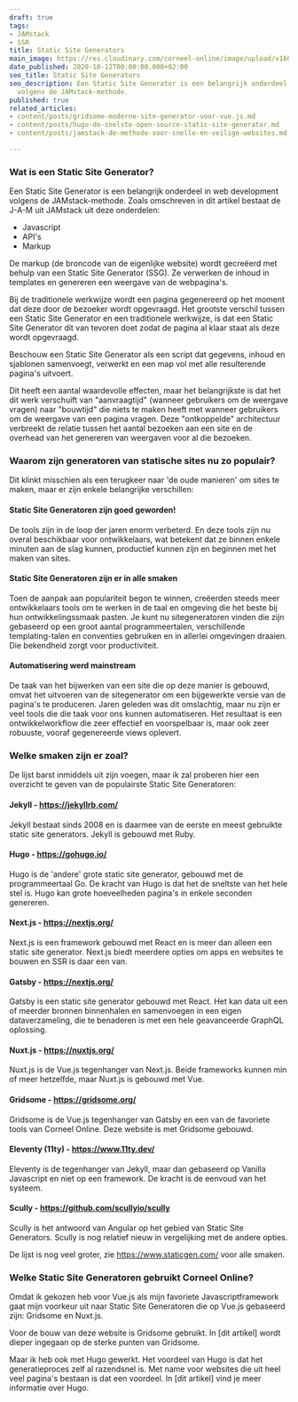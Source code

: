 ```yaml
---
draft: true
tags:
- JAMstack
- SSR
title: Static Site Generators
main_image: https://res.cloudinary.com/corneel-online/image/upload/v1603361541/corneelonline/static-site-generators_f88byr.jpg
date_published: 2020-10-12T00:00:00.000+02:00
seo_title: Static Site Generators
seo_description: Een Static Site Generator is een belangrijk onderdeel in web development
  volgens de JAMstack-methode.
published: true
related_articles:
- content/posts/gridsome-moderne-site-generator-voor-vue.js.md
- content/posts/hugo-de-snelste-open-source-static-site-generator.md
- content/posts/jamstack-de-methode-voor-snelle-en-veilige-websites.md

---
```

### Wat is een Static Site Generator?
Een Static Site Generator is een belangrijk onderdeel in web development volgens de JAMstack-methode. Zoals omschreven in dit artikel bestaat de J-A-M uit JAMstack uit deze onderdelen:

* Javascript
* API's
* Markup

De markup (de broncode van de eigenlijke website) wordt gecreëerd met behulp van een Static Site Generator (SSG). Ze verwerken de inhoud in templates en genereren een weergave van de webpagina's.

Bij de traditionele werkwijze wordt een pagina gegenereerd op het moment dat deze door de bezoeker wordt opgevraagd. Het grootste verschil tussen een Static Site Generator en een traditionele werkwijze, is dat een Static Site Generator dit van tevoren doet zodat de pagina al klaar staat als deze wordt opgevraagd.

Beschouw een Static Site Generator als een script dat gegevens, inhoud en sjablonen samenvoegt, verwerkt en een map vol met alle resulterende pagina's uitvoert.

Dit heeft een aantal waardevolle effecten, maar het belangrijkste is dat het dit werk verschuift van "aanvraagtijd" (wanneer gebruikers om de weergave vragen) naar "bouwtijd" die niets te maken heeft met wanneer gebruikers om de weergave van een pagina vragen. Deze "ontkoppelde" architectuur verbreekt de relatie tussen het aantal bezoeken aan een site en de overhead van het genereren van weergaven voor al die bezoeken.

### Waarom zijn generatoren van statische sites nu zo populair?
Dit klinkt misschien als een terugkeer naar 'de oude manieren' om sites te maken, maar er zijn enkele belangrijke verschillen:

#### Static Site Generatoren zijn goed geworden!
De tools zijn in de loop der jaren enorm verbeterd. En deze tools zijn nu overal beschikbaar voor ontwikkelaars, wat betekent dat ze binnen enkele minuten aan de slag kunnen, productief kunnen zijn en beginnen met het maken van sites.

#### Static Site Generatoren zijn er in alle smaken
Toen de aanpak aan populariteit begon te winnen, creëerden steeds meer ontwikkelaars tools om te werken in de taal en omgeving die het beste bij hun ontwikkelingssmaak pasten. Je kunt nu sitegeneratoren vinden die zijn gebaseerd op een groot aantal programmeertalen, verschillende templating-talen en conventies gebruiken en in allerlei omgevingen draaien. Die bekendheid zorgt voor productiviteit.

#### Automatisering werd mainstream
De taak van het bijwerken van een site die op deze manier is gebouwd, omvat het uitvoeren van de sitegenerator om een ​​bijgewerkte versie van de pagina's te produceren. Jaren geleden was dit omslachtig, maar nu zijn er veel tools die die taak voor ons kunnen automatiseren. Het resultaat is een ontwikkelworkflow die zeer effectief en voorspelbaar is, maar ook zeer robuuste, vooraf gegenereerde views oplevert.

### Welke smaken zijn er zoal?
De lijst barst inmiddels uit zijn voegen, maar ik zal proberen hier een overzicht te geven van de populairste Static Site Generatoren:

#### Jekyll - https://jekyllrb.com/
Jekyll bestaat sinds 2008 en is daarmee van de eerste en meest gebruikte static site generators. Jekyll is gebouwd met Ruby.

#### Hugo - https://gohugo.io/
Hugo is de 'andere' grote static site generator, gebouwd met de programmeertaal Go. De kracht van Hugo is dat het de sneltste van het hele stel is. Hugo kan grote hoeveelheden pagina's in enkele seconden genereren.

#### Next.js - https://nextjs.org/
Next.js is een framework gebouwd met React en is meer dan alleen een static site generator. Next.js biedt meerdere opties om apps en websites te bouwen en SSR is daar een van.

#### Gatsby - https://nextjs.org/
Gatsby is een static site generator gebouwd met React. Het kan data uit een of meerder bronnen binnenhalen en samenvoegen in een eigen dataverzameling, die te benaderen is met een hele geavanceerde GraphQL oplossing.

#### Nuxt.js - https://nuxtjs.org/
Nuxt.js is de Vue.js tegenhanger van Next.js. Beide frameworks kunnen min of meer hetzelfde, maar Nuxt.js is gebouwd met Vue.

#### Gridsome - https://gridsome.org/
Gridsome is de Vue.js tegenhanger van Gatsby en een van de favoriete tools van Corneel Online. Deze website is met Gridsome gebouwd.

#### Eleventy (11ty) - https://www.11ty.dev/
Eleventy is de tegenhanger van Jekyll, maar dan gebaseerd op Vanilla Javascript en niet op een framework. De kracht is de eenvoud van het systeem.

#### Scully - https://github.com/scullyio/scully
Scully is het antwoord van Angular op het gebied van Static Site Generators. Scully is nog relatief nieuw in vergelijking met de andere opties.

De lijst is nog veel groter, zie https://www.staticgen.com/ voor alle smaken.

### Welke Static Site Generatoren gebruikt Corneel Online?
Omdat ik gekozen heb voor Vue.js als mijn favoriete Javascriptframework gaat mijn voorkeur uit naar Static Site Generatoren die op Vue.js gebaseerd zijn: Gridsome en Nuxt.js.

Voor de bouw van deze website is Gridsome gebruikt. In [dit artikel] wordt dieper ingegaan op de sterke punten van Gridsome.

Maar ik heb ook met Hugo gewerkt. Het voordeel van Hugo is dat het generatieproces zelf al razendsnel is. Met name voor websites die uit heel veel pagina's bestaan is dat een voordeel. In [dit artikel] vind je meer informatie over Hugo.